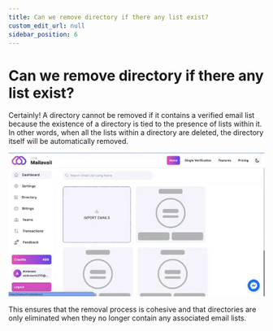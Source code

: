 ```yaml
---
title: Can we remove directory if there any list exist?
custom_edit_url: null
sidebar_position: 6
---
```


# Can we remove directory if there any list exist?

Certainly! A directory cannot be removed if it contains a verified email list because the existence of a directory is tied to the presence of lists within it. In other words, when all the lists within a directory are deleted, the directory itself will be automatically removed. 

![image](img/remove_directory.webp)

This ensures that the removal process is cohesive and that directories are only eliminated when they no longer contain any associated email lists.